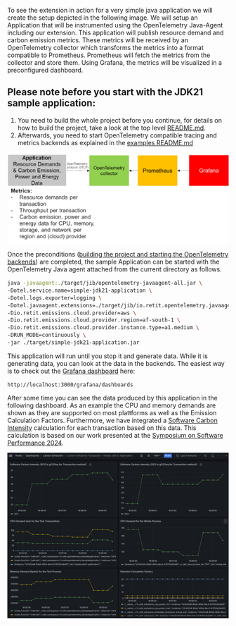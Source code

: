 To see the extension in action for a very simple java application we will create the setup depicted in the following image. We will setup an Application that will be instrumented using the OpenTelemetry Java-Agent including our extension. This application will publish resource demand and carbon emission metrics. These metrics will be received by an OpenTelemetry collector which transforms the metrics into a format compatible to Prometheus. Prometheus will fetch the metrics from the collector and store them. Using Grafana, the metrics will be visualized in a preconfigured dashboard.

## Please note before you start with the JDK21 sample application:

1. You need to build the whole project before you continue, for details on how to build the project, take a look at the top level [README.md](../../README.md#building-the-project).
2. Afterwards, you need to start OpenTelemetry compatible tracing and metrics backends as explained in the [examples README.md](../README.md#starting-opentelemetry-backends-for-the-example-applications)


![demo_architecture.png](../../img/demo_architecture.png)

Once the preconditions ([building the project and starting the OpenTelemetry backends](#please-note-before-you-start-with-the-jdk8-sample-application)) are completed, the sample Application can be started with the OpenTelemetry Java agent attached from the current directory as follows.
```bash
java -javaagent:./target/jib/opentelemetry-javaagent-all.jar \
-Dotel.service.name=simple-jdk21-application \
-Dotel.logs.exporter=logging \
-Dotel.javaagent.extensions=./target/jib/io.retit.opentelemetry.javaagent.extension.jar \
-Dio.retit.emissions.cloud.provider=aws \
-Dio.retit.emissions.cloud.provider.region=af-south-1 \
-Dio.retit.emissions.cloud.provider.instance.type=a1.medium \
-DRUN_MODE=continuously \
-jar ./target/simple-jdk21-application.jar
```

This application will run until you stop it and generate data. While it is generating data, you can look at the data in the backends. The easiest way is to check out the [Grafana dashboard](http://localhost:3000/grafana/dashboards) here:

    http://localhost:3000/grafana/dashboards

After some time you can see the data produced by this application in the following dashboard. As an example the CPU and memory demands are shown as they are supported on most plattforms as well as the Emission Calculation Factors. Furthermore, we have integrated a [Software Carbon Intensity](https://sci.greensoftware.foundation/) calculation for each transaction based on this data. This calculation is based on our work presented at the [Symposium on Software Performance 2024](https://fb-swt.gi.de/fileadmin/FB/SWT/Softwaretechnik-Trends/Verzeichnis/Band_44_Heft_4/SSP24_16_camera-ready_5255.pdf).

![dashboard.png](../../img/jdk21_dashboard.png)